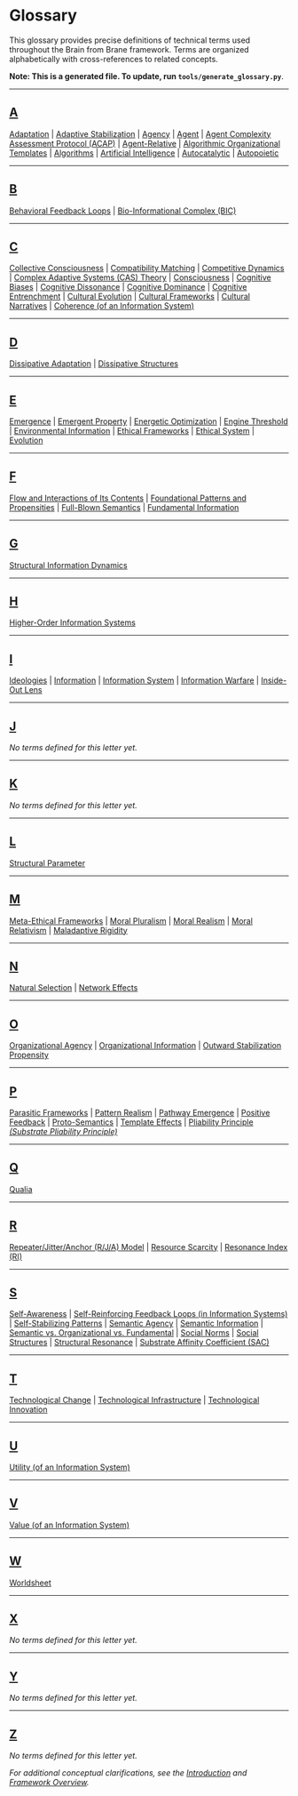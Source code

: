 # Glossary

This glossary provides precise definitions of technical terms used throughout the Brain from Brane framework. Terms are organized alphabetically with cross-references to related concepts.

**Note: This is a generated file. To update, run `tools/generate_glossary.py`**.

---

## [A](glossary/A.md)

[Adaptation](glossary/A.md#adaptation) | [Adaptive Stabilization](glossary/A.md#adaptive-stabilization) | [Agency](glossary/A.md#agency) | [Agent](glossary/A.md#agent) | [Agent Complexity Assessment Protocol (ACAP)](glossary/A.md#agent-complexity-assessment-protocol-acap) | [Agent-Relative](glossary/A.md#agent-relative) | [Algorithmic Organizational Templates](glossary/A.md#algorithmic-organizational-templates) | [Algorithms](glossary/A.md#algorithms) | [Artificial Intelligence](glossary/A.md#artificial-intelligence) | [Autocatalytic](glossary/A.md#autocatalytic) | [Autopoietic](glossary/A.md#autopoietic)

---

## [B](glossary/B.md)

[Behavioral Feedback Loops](glossary/B.md#behavioral-feedback-loops) | [Bio-Informational Complex (BIC)](glossary/B.md#bio-informational-complex-bic)

---

## [C](glossary/C.md)

[Collective Consciousness](glossary/C.md#collective-consciousness) | [Compatibility Matching](glossary/C.md#compatibility-matching) | [Competitive Dynamics](glossary/C.md#competitive-dynamics) | [Complex Adaptive Systems (CAS) Theory](glossary/C.md#complex-adaptive-systems-cas-theory) | [Consciousness](glossary/C.md#consciousness) | [Cognitive Biases](glossary/C.md#cognitive-biases) | [Cognitive Dissonance](glossary/C.md#cognitive-dissonance) | [Cognitive Dominance](glossary/C.md#cognitive-dominance) | [Cognitive Entrenchment](glossary/C.md#cognitive-entrenchment) | [Cultural Evolution](glossary/C.md#cultural-evolution) | [Cultural Frameworks](glossary/C.md#cultural-frameworks) | [Cultural Narratives](glossary/C.md#cultural-narratives) | [Coherence (of an Information System)](glossary/C.md#coherence-of-an-information-system)

---

## [D](glossary/D.md)

[Dissipative Adaptation](glossary/D.md#dissipative-adaptation) | [Dissipative Structures](glossary/D.md#dissipative-structures)

---

## [E](glossary/E.md)

[Emergence](glossary/E.md#emergence) | [Emergent Property](glossary/E.md#emergent-property) | [Energetic Optimization](glossary/E.md#energetic-optimization) | [Engine Threshold](glossary/E.md#engine-threshold) | [Environmental Information](glossary/E.md#environmental-information) | [Ethical Frameworks](glossary/E.md#ethical-frameworks) | [Ethical System](glossary/E.md#ethical-system) | [Evolution](glossary/E.md#evolution)

---

## [F](glossary/F.md)

[Flow and Interactions of Its Contents](glossary/F.md#flow-and-interactions-of-its-contents) | [Foundational Patterns and Propensities](glossary/F.md#foundational-patterns-and-propensities) | [Full-Blown Semantics](glossary/F.md#full-blown-semantics) | [Fundamental Information](glossary/F.md#fundamental-information)

---

## [G](glossary/G.md)

[Structural Information Dynamics](glossary/G.md#structural-information-dynamics)

---

## [H](glossary/H.md)

[Higher-Order Information Systems](glossary/H.md#higher-order-information-systems)

---

## [I](glossary/I.md)

[Ideologies](glossary/I.md#ideologies) | [Information](glossary/I.md#information) | [Information System](glossary/I.md#information-system) | [Information Warfare](glossary/I.md#information-warfare) | [Inside-Out Lens](glossary/I.md#inside-out-lens)

---

## [J](glossary/J.md)

*No terms defined for this letter yet.*

---

## [K](glossary/K.md)

*No terms defined for this letter yet.*

---

## [L](glossary/L.md)

[Structural Parameter](glossary/L.md#structural-parameter)

---

## [M](glossary/M.md)

[Meta-Ethical Frameworks](glossary/M.md#meta-ethical-frameworks) | [Moral Pluralism](glossary/M.md#moral-pluralism) | [Moral Realism](glossary/M.md#moral-realism) | [Moral Relativism](glossary/M.md#moral-relativism) | [Maladaptive Rigidity](glossary/M.md#maladaptive-rigidity)

---

## [N](glossary/N.md)

[Natural Selection](glossary/N.md#natural-selection) | [Network Effects](glossary/N.md#network-effects)

---

## [O](glossary/O.md)

[Organizational Agency](glossary/O.md#organizational-agency) | [Organizational Information](glossary/O.md#organizational-information) | [Outward Stabilization Propensity](glossary/O.md#outward-stabilization-propensity)

---

## [P](glossary/P.md)

[Parasitic Frameworks](glossary/P.md#parasitic-frameworks) | [Pattern Realism](glossary/P.md#pattern-realism) | [Pathway Emergence](glossary/P.md#pathway-emergence) | [Positive Feedback](glossary/P.md#positive-feedback) | [Proto-Semantics](glossary/P.md#proto-semantics) | [Template Effects](glossary/P.md#template-effects) | [Pliability Principle *(Substrate Pliability Principle)*](glossary/P.md#pliability-principle-substrate-pliability-principle)

---

## [Q](glossary/Q.md)

[Qualia](glossary/Q.md#qualia)

---

## [R](glossary/R.md)

[Repeater/Jitter/Anchor (R/J/A) Model](glossary/R.md#repeaterjitteranchor-rja-model) | [Resource Scarcity](glossary/R.md#resource-scarcity) | [Resonance Index (RI)](glossary/R.md#resonance-index-ri)

---

## [S](glossary/S.md)

[Self-Awareness](glossary/S.md#self-awareness) | [Self-Reinforcing Feedback Loops (in Information Systems)](glossary/S.md#self-reinforcing-feedback-loops-in-information-systems) | [Self-Stabilizing Patterns](glossary/S.md#self-stabilizing-patterns) | [Semantic Agency](glossary/S.md#semantic-agency) | [Semantic Information](glossary/S.md#semantic-information) | [Semantic vs. Organizational vs. Fundamental](glossary/S.md#semantic-vs-organizational-vs-fundamental) | [Social Norms](glossary/S.md#social-norms) | [Social Structures](glossary/S.md#social-structures) | [Structural Resonance](glossary/S.md#structural-resonance) | [Substrate Affinity Coefficient (SAC)](glossary/S.md#substrate-affinity-coefficient-sac)

---

## [T](glossary/T.md)

[Technological Change](glossary/T.md#technological-change) | [Technological Infrastructure](glossary/T.md#technological-infrastructure) | [Technological Innovation](glossary/T.md#technological-innovation)

---

## [U](glossary/U.md)

[Utility (of an Information System)](glossary/U.md#utility-of-an-information-system)

---

## [V](glossary/V.md)

[Value (of an Information System)](glossary/V.md#value-of-an-information-system)

---

## [W](glossary/W.md)

[Worldsheet](glossary/W.md#worldsheet)

---

## [X](glossary/X.md)

*No terms defined for this letter yet.*

---

## [Y](glossary/Y.md)

*No terms defined for this letter yet.*

---

## [Z](glossary/Z.md)

*No terms defined for this letter yet.*

*For additional conceptual clarifications, see the [Introduction](01-pattern-realism/1-pattern-realism.md) and [Framework Overview](../README.md).*
